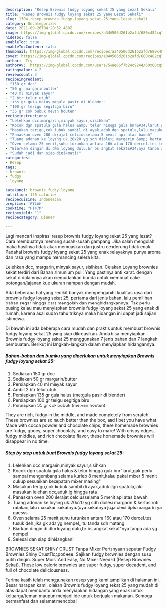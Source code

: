 ```yaml
---
description: "Resep Brownis fudgy loyang sekat 25 yang Lezat Sekali"
title: "Resep Brownis fudgy loyang sekat 25 yang Lezat Sekali"
slug: 1304-resep-brownis-fudgy-loyang-sekat-25-yang-lezat-sekali
category: Uncategorized
date: 2021-09-26T04:28:52.480Z
image: https://img-global.cpcdn.com/recipes/a340506d261b2afd/680x482cq70/brownis-fudgy-loyang-sekat-25-foto-resep-utama.jpg
hideToc: false
enableToc: true
enableTocContent: false
thumbnail: https://img-global.cpcdn.com/recipes/a340506d261b2afd/680x482cq70/brownis-fudgy-loyang-sekat-25-foto-resep-utama.jpg
cover: https://img-global.cpcdn.com/recipes/a340506d261b2afd/680x482cq70/brownis-fudgy-loyang-sekat-25-foto-resep-utama.jpg
author:  Try
authorAv:  https://img-global.cpcdn.com/users/5eae66f7b24c9244/60x60cq50/avatar.jpg
ratingvalue: 4.2
reviewcount: 3
recipeingredient:
- "150 gr dcc"
- "50 gr margarinbutter"
- "40 ml minyak sayur"
- "2 btr telur utuh"
- "135 gr gula halus megula pasir di blender"
- "100 gr terigu segitiga biru"
- "35 gr cok bubuk mevan houten"
recipeinstructions:
- "Lelehkan dcc,margarin,minyak sayur,sisihkan"
- "Kocok dgn spatula gula halus &amp; telur hingga gula bnr&#34;larut,gak perlu sampai mengembang selama kurleb 8 menit,kalau pakai mixer 5 menit cukup sesuaikan kecepatan mixer masing&#34;"
- "Masukan terigu,cok bubuk sambil di ayak,aduk dgn spatula,lalu masukan lelehan dcc,aduk lg hingga rata"
- "Panaskan oven 200 derajat celciusselama 5 menit api atas bawah"
- "Tuang adonan ke loyang uk.20x20 yg sdh diolesi margarin &amp; kertas roti ratakan,lalu masukan sekatnya.(oya sekatnya juga olesi tipis margarin ya gaesss"
- "Oven selama 25 menit,suhu turunkan antara 160 atau 170 dercel.tes tusuk deh.jika gk ada yg nempel,,itu tanda sdh matang"
- "Biarkan dingin di dlm loyang dulu,br bs angkat sekat&#34;nya tanpa ada yg nempel"
- "Sudah jadi dan siap dinikmati!"
categories:
- Resep
tags:
- brownis
- fudgy
- loyang

katakunci: brownis fudgy loyang 
nutrition: 120 calories
recipecuisine: Indonesian
preptime: "PT10M"
cooktime: "PT47M"
recipeyield: "1"
recipecategory: Dinner

---
```



Lagi mencari inspirasi resep brownis fudgy loyang sekat 25 yang lezat? Cara membuatnya memang susah-susah gampang. Jika salah mengolah maka hasilnya tidak akan memuaskan dan justru cenderung tidak enak. Padahal brownis fudgy loyang sekat 25 yang enak selayaknya punya aroma dan rasa yang mampu memancing selera kita.


Lelehkan dcc, margarin, minyak sayur, sisihkan. Cetakan Loyang brownies sekat terdiri dari Bahan almunium pull. Yang pastinya anti karat. dengan sekat d dalamnya akan memudahkan bunda untuk membuat cake potongan/jajanan kue ukuran nampan dengan mudah.

Ada beberapa hal yang sedikit banyak mempengaruhi kualitas rasa dari brownis fudgy loyang sekat 25, pertama dari jenis bahan, lalu pemilihan bahan segar hingga cara mengolah dan menghidangkannya. Tak perlu pusing kalau mau menyiapkan brownis fudgy loyang sekat 25 yang enak di rumah, karena asal sudah tahu triknya maka hidangan ini dapat jadi sajian istimewa.


Di bawah ini ada beberapa cara mudah dan praktis untuk membuat brownis fudgy loyang sekat 25 yang siap dikreasikan. Anda bisa menyiapkan Brownis fudgy loyang sekat 25 menggunakan 7 jenis bahan dan 7 langkah pembuatan. Berikut ini langkah-langkah dalam menyiapkan hidangannya.

<!--inarticleads1-->

##### Bahan-bahan dan bumbu yang diperlukan untuk menyiapkan Brownis fudgy loyang sekat 25:

1. Sediakan 150 gr dcc
1. Sediakan 50 gr margarin/butter
1. Persiapkan 40 ml minyak sayur
1. Ambil 2 btr telur utuh
1. Persiapkan 135 gr gula halus (me:gula pasir di blender)
1. Persiapkan 100 gr terigu segitiga biru
1. Persiapkan 35 gr cok bubuk (me:van houten)


They are rich, fudgy in the middle, and made completely from scratch. These brownies are so much better than the box, and I bet you have what. Made with cocoa powder and chocolate chips, these homemade brownies are fudgy, gooey, super chocolaty, and easy to make! With crispy edges, fudgy middles, and rich chocolate flavor, these homemade brownies will disappear in no time. 

<!--inarticleads2-->

##### Step by step untuk buat Brownis fudgy loyang sekat 25:

1. Lelehkan dcc,margarin,minyak sayur,sisihkan
1. Kocok dgn spatula gula halus &amp; telur hingga gula bnr&#34;larut,gak perlu sampai mengembang selama kurleb 8 menit,kalau pakai mixer 5 menit cukup sesuaikan kecepatan mixer masing&#34;
1. Masukan terigu,cok bubuk sambil di ayak,aduk dgn spatula,lalu masukan lelehan dcc,aduk lg hingga rata
1. Panaskan oven 200 derajat celciusselama 5 menit api atas bawah
1. Tuang adonan ke loyang uk.20x20 yg sdh diolesi margarin &amp; kertas roti ratakan,lalu masukan sekatnya.(oya sekatnya juga olesi tipis margarin ya gaesss
1. Oven selama 25 menit,suhu turunkan antara 160 atau 170 dercel.tes tusuk deh.jika gk ada yg nempel,,itu tanda sdh matang
1. Biarkan dingin di dlm loyang dulu,br bs angkat sekat&#34;nya tanpa ada yg nempel
1. Selesai dan siap dihidangkan!

BROWNIES SEKAT SHINY CRUST Tanpa Mixer Pertanyaan seputar Fudgy Brownies Shiny CrustПодробнее. Sajikan fudgy brownies dengan susu putih dingin. Super Moist And Easy, No Mixer Needed (Resep Brownies Sekat). These low calorie brownies are super fudgy, super decadent, and full of chocolate deliciousness. 

Terima kasih telah menggunakan resep yang kami tampilkan di halaman ini. Besar harapan kami, olahan Brownis fudgy loyang sekat 25 yang mudah di atas dapat membantu anda menyiapkan hidangan yang enak untuk keluarga/teman maupun menjadi ide untuk berjualan makanan. Semoga bermanfaat dan selamat mencoba!
